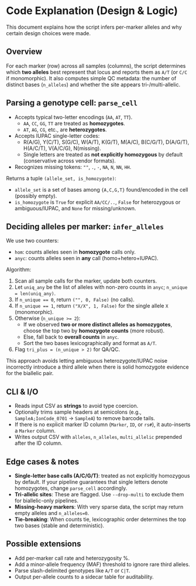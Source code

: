 # Code Explanation (Design & Logic)

This document explains how the script infers per-marker alleles and why certain design choices were made.

## Overview

For each marker (row) across all samples (columns), the script determines which **two alleles** best represent that locus and reports them as `A/T` (or `C/C` if monomorphic). It also computes simple QC metadata: the number of distinct bases (`n_alleles`) and whether the site appears tri-/multi-allelic.

## Parsing a genotype cell: `parse_cell`

- Accepts typical two-letter encodings (`AA`, `AT`, `TT`).
  - `AA`, `CC`, `GG`, `TT` are treated as **homozygotes**.
  - `AT`, `AG`, `CG`, etc., are **heterozygotes**.
- Accepts IUPAC single-letter codes:
  - R(A/G), Y(C/T), S(G/C), W(A/T), K(G/T), M(A/C), B(C/G/T), D(A/G/T), H(A/C/T), V(A/C/G), N(missing).
  - Single letters are treated as **not explicitly homozygous** by default (conservative across vendor formats).
- Recognizes missing tokens: `""`, `.`, `-`, `NA`, `N`, `NN`, `HH`.

Returns a tuple `(allele_set, is_homozygote)`:
- `allele_set` is a set of bases among `{A,C,G,T}` found/encoded in the cell (possibly empty).
- `is_homozygote` is `True` for explicit `AA/CC/..`, `False` for heterozygous or ambiguous/IUPAC, and `None` for missing/unknown.

## Deciding alleles per marker: `infer_alleles`

We use two counters:
- `hom`: counts alleles seen in **homozygote** calls only.
- `anyc`: counts alleles seen in **any** call (homo+hetero+IUPAC).

Algorithm:
1. Scan all sample calls for the marker, update both counters.
2. Let `uniq_any` be the list of alleles with non-zero counts in `anyc`; `n_unique = len(uniq_any)`.
3. If `n_unique == 0`, return `("", 0, False)` (no calls).
4. If `n_unique == 1`, return `("X/X", 1, False)` for the single allele `X` (monomorphic).
5. Otherwise (`n_unique >= 2`):
   - If we observed **two or more distinct alleles as homozygotes**, choose the top two by **homozygote counts** (more robust).
   - Else, fall back to **overall counts** in `anyc`.
   - Sort the two bases lexicographically and format as `A/T`.
6. Flag `tri_plus = (n_unique > 2)` for QA/QC.

This approach avoids letting ambiguous heterozygote/IUPAC noise incorrectly introduce a third allele when there is solid homozygote evidence for the biallelic pair.

## CLI & I/O

- Reads input CSV as **strings** to avoid type coercion.
- Optionally trims sample headers at semicolons (e.g., `SampleA;IonCode_0701` → `SampleA`) to remove barcode tails.
- If there is no explicit marker ID column (`Marker`, `ID`, or `rs#`), it auto-inserts a `Marker` column.
- Writes output CSV with `alleles`, `n_alleles`, `multi_allelic` prepended after the ID column.

## Edge cases & notes

- **Single-letter base calls (A/C/G/T)**: treated as not explicitly homozygous by default. If your pipeline guarantees that single letters denote homozygotes, change `parse_cell` accordingly.
- **Tri-allelic sites**: These are flagged. Use `--drop-multi` to exclude them for biallelic-only pipelines.
- **Missing-heavy markers**: With very sparse data, the script may return empty alleles and `n_alleles=0`.
- **Tie-breaking**: When counts tie, lexicographic order determines the top two bases (stable and deterministic).

## Possible extensions

- Add per-marker call rate and heterozygosity %.
- Add a minor-allele frequency (MAF) threshold to ignore rare third alleles.
- Parse slash-delimited genotypes like `A/T` or `C|T`.
- Output per-allele counts to a sidecar table for auditability.
